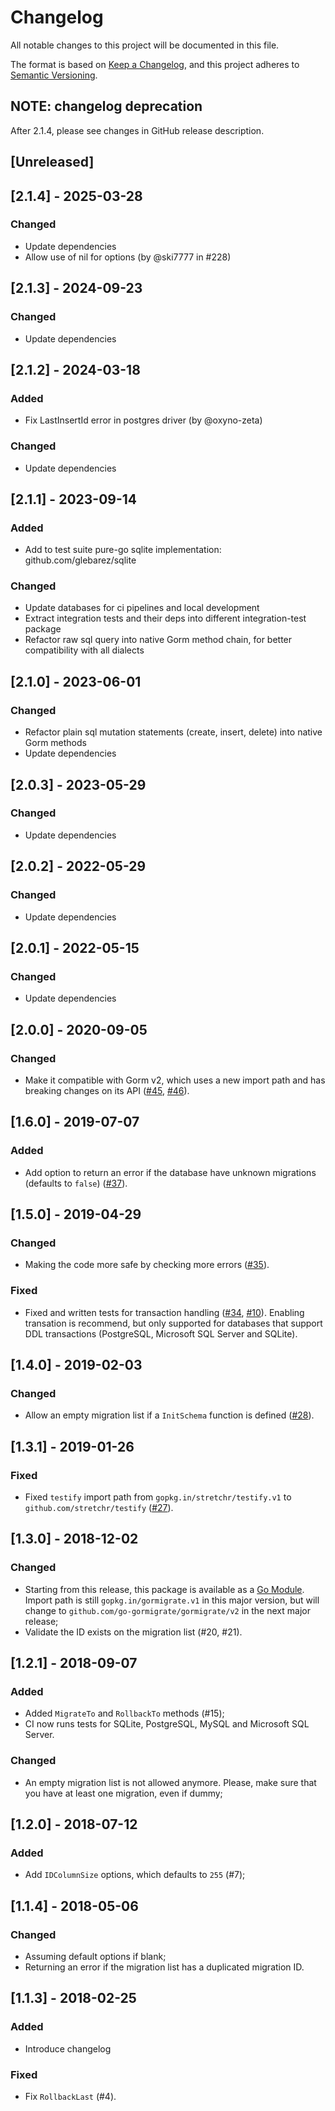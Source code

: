 # Changelog

All notable changes to this project will be documented in this file.

The format is based on [Keep a Changelog](https://keepachangelog.com/en/1.1.0/),
and this project adheres to [Semantic Versioning](https://semver.org/spec/v2.0.0.html).

## NOTE: changelog deprecation
  After 2.1.4, please see changes in GitHub release description.

## [Unreleased]

## [2.1.4] - 2025-03-28
### Changed
- Update dependencies
- Allow use of nil for options (by @ski7777 in #228)

## [2.1.3] - 2024-09-23
### Changed
- Update dependencies

## [2.1.2] - 2024-03-18
### Added
- Fix LastInsertId error in postgres driver (by @oxyno-zeta)
### Changed
- Update dependencies

## [2.1.1] - 2023-09-14
### Added
- Add to test suite pure-go sqlite implementation: github.com/glebarez/sqlite
### Changed
- Update databases for ci pipelines and local development
- Extract integration tests and their deps into different integration-test package
- Refactor raw sql query into native Gorm method chain, for better compatibility with all dialects

## [2.1.0] - 2023-06-01
### Changed
- Refactor plain sql mutation statements (create, insert, delete) into native Gorm methods
- Update dependencies

## [2.0.3] - 2023-05-29
### Changed
- Update dependencies

## [2.0.2] - 2022-05-29
### Changed
- Update dependencies

## [2.0.1] - 2022-05-15
### Changed
- Update dependencies

## [2.0.0] - 2020-09-05
### Changed
- Make it compatible with Gorm v2, which uses a new import path and has
  breaking changes on its API
  ([#45](https://github.com/go-gormigrate/gormigrate/issues/45), [#46](https://github.com/go-gormigrate/gormigrate/pull/46)).

## [1.6.0] - 2019-07-07
### Added
- Add option to return an error if the database have unknown migrations
  (defaults to `false`)
  ([#37](https://github.com/go-gormigrate/gormigrate/pull/37)).

## [1.5.0] - 2019-04-29
### Changed
- Making the code more safe by checking more errors
  ([#35](https://github.com/go-gormigrate/gormigrate/pull/35)).
### Fixed
- Fixed and written tests for transaction handling
  ([#34](https://github.com/go-gormigrate/gormigrate/pull/34), [#10](https://github.com/go-gormigrate/gormigrate/issues/10)).
  Enabling transation is recommend, but only supported for databases that
  support DDL transactions (PostgreSQL, Microsoft SQL Server and SQLite).

## [1.4.0] - 2019-02-03
### Changed
- Allow an empty migration list if a `InitSchema` function is defined
  ([#28](https://github.com/go-gormigrate/gormigrate/pull/28)).

## [1.3.1] - 2019-01-26
### Fixed
- Fixed `testify` import path from `gopkg.in/stretchr/testify.v1` to
  `github.com/stretchr/testify` ([#27](https://github.com/go-gormigrate/gormigrate/pull/27)).

## [1.3.0] - 2018-12-02
### Changed
- Starting from this release, this package is available as a [Go Module](https://github.com/golang/go/wiki/Modules).
  Import path is still `gopkg.in/gormigrate.v1` in this major version, but will
  change to `github.com/go-gormigrate/gormigrate/v2` in the next major release;
- Validate the ID exists on the migration list (#20, #21).

## [1.2.1] - 2018-09-07
### Added
- Added `MigrateTo` and `RollbackTo` methods (#15);
- CI now runs tests for SQLite, PostgreSQL, MySQL and Microsoft SQL Server.
### Changed
- An empty migration list is not allowed anymore. Please, make sure that you
  have at least one migration, even if dummy;

## [1.2.0] - 2018-07-12
### Added
- Add `IDColumnSize` options, which defaults to `255` (#7);

## [1.1.4] - 2018-05-06
### Changed
- Assuming default options if blank;
- Returning an error if the migration list has a duplicated migration ID.

## [1.1.3] - 2018-02-25
### Added
- Introduce changelog
### Fixed
- Fix `RollbackLast` (#4).
